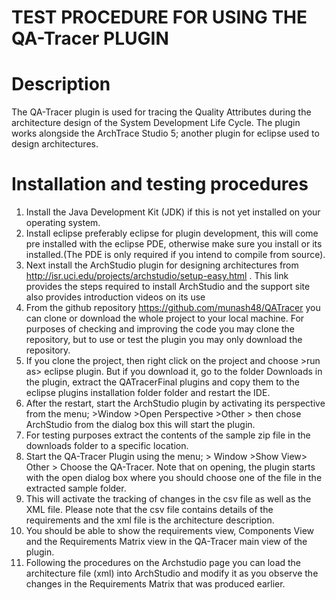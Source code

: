 TEST PROCEDURE FOR USING THE QA-Tracer PLUGIN 
====
Description 
==

The QA-Tracer plugin is used for tracing the Quality Attributes during the architecture design of the  System Development Life Cycle. The plugin works alongside the ArchTrace Studio 5; another plugin for eclipse used to design architectures.

Installation and testing procedures
==

1)	Install the Java Development Kit (JDK) if this is not yet installed on your operating system.
2)	Install eclipse preferably eclipse for plugin development, this will come pre installed with the eclipse PDE, otherwise make sure you install or its installed.(The PDE is only required if you intend to compile from source). 
3)	Next install the ArchStudio plugin for designing architectures from
http://isr.uci.edu/projects/archstudio/setup-easy.html . This link provides the steps required to install ArchStudio and the support site also provides introduction videos on its use
4)	From the github repository https://github.com/munash48/QATracer you can clone or download the whole project to your local machine. For purposes of checking and improving the code you may clone the repository, but to use or test the plugin you may only download the repository.
5)	If you clone the project, then right click on the project and choose >run as> eclipse plugin. But if you download it, go to the folder Downloads in the plugin, extract the QATracerFinal plugins and copy them to the eclipse plugins installation folder folder and restart the IDE.
6)	After the restart, start the ArchStudio plugin by activating its perspective from the menu; >Window >Open Perspective >Other > then chose ArchStudio from the dialog box this will start the plugin.
7)	For testing purposes extract the contents of the sample zip file in the downloads folder to a specific location.
8)	Start the QA-Tracer Plugin using the menu; > Window >Show View> Other > Choose the QA-Tracer. Note that on opening, the plugin starts with the open dialog box where you should choose one of the file in the extracted sample folder.
9)	This will activate the tracking of changes in the csv file as well as the XML file. Please note that the csv file contains details of the requirements and the xml file is the architecture description.
10)	You should be able to show the requirements view, Components View and the Requirements Matrix view in the QA-Tracer main view of the plugin.
11)	Following the procedures on the Archstudio page you can load the architecture file (xml) into ArchStudio and modify it as you observe the changes in the Requirements Matrix that was produced earlier.

